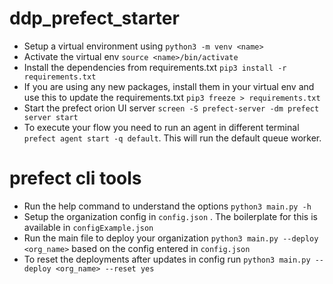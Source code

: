 # ddp_prefect_starter

- Setup a virtual environment using ``` python3 -m venv <name> ```
- Activate the virtual env ``` source <name>/bin/activate ```
- Install the dependencies from requirements.txt ``` pip3 install -r requirements.txt ```
- If you are using any new packages, install them in your virtual env and use this to update the requirements.txt ``` pip3 freeze > requirements.txt ```
- Start the prefect orion UI server ``` screen -S prefect-server -dm prefect server start ```
- To execute your flow you need to run an agent in different terminal ``` prefect agent start -q default ```. This will run the default queue worker.

# prefect cli tools

- Run the help command to understand the options ``` python3 main.py -h ```
- Setup the organization config in ```config.json``` . The boilerplate for this is available in ``` configExample.json ```
- Run the main file to deploy your organization ``` python3 main.py --deploy <org_name> ``` based on the config entered in ```config.json```
- To reset the deployments after updates in config run ``` python3 main.py --deploy <org_name> --reset yes ```
